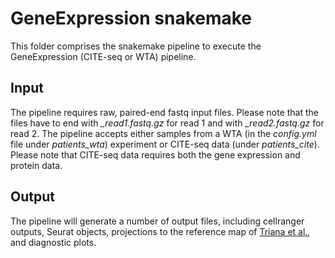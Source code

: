 # GeneExpression snakemake

This folder comprises the snakemake pipeline to execute the GeneExpression (CITE-seq or WTA) pipeline.

## Input

The pipeline requires raw, paired-end fastq input files. Please note that the files have to end with *_read1.fastq.gz* for read 1 and with *_read2.fastq.gz* for read 2. The pipeline accepts either samples from a WTA (in the *config.yml* file under *patients_wta*) experiment or CITE-seq data (under *patients_cite*). Please note that CITE-seq data requires both the gene expression and protein data.

## Output

The pipeline will generate a number of output files, including cellranger outputs, Seurat objects, projections to the reference map of [Triana et al.](https://www.biorxiv.org/content/10.1101/2021.03.18.435922v2), and diagnostic plots.
